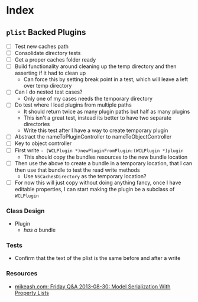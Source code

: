 # Index

## `plist` Backed Plugins

* [ ] Test new caches path
* [ ] Consolidate directory tests
* [ ] Get a proper caches folder ready
* [ ] Build functionality around cleaning up the temp directory and then asserting if it had to clean up
	* Can force this by setting break point in a test, which will leave a left over temp directory
* [ ] Can I do nested test cases?
	* Only one of my cases needs the temporary directory
* [ ] Do test where I load plugins from multiple paths
	* It should return twice as many plugin paths but half as many plugins
	* This isn't a great test, instead its better to have two separate directories
	* Write this test after I have a way to create temporary plugin
* [ ] Abstract the nameToPluginController to nameToObjectController
* [ ] Key to object controller
* [ ] First write `- (WCLPlugin *)newPluginFromPlugin:(WCLPlugin *)plugin`
	* This should copy the bundles resources to the new bundle location
* [ ] Then use the above to create a bundle in a temporary location, that I can then use that bundle to test the read write methods
	* Use `NSCachesDirectory` as the temporary location?
* [ ] For now this will just copy without doing anything fancy, once I have editable properties, I can start making the plugin be a subclass of `WCLPlugin`

### Class Design

* Plugin
	* *has a* bundle

### Tests

- Confirm that the text of the plist is the same before and after a write

### Resources

* [mikeash.com: Friday Q&A 2013-08-30: Model Serialization With Property Lists](https://www.mikeash.com/pyblog/friday-qa-2013-08-30-model-serialization-with-property-lists.html)
